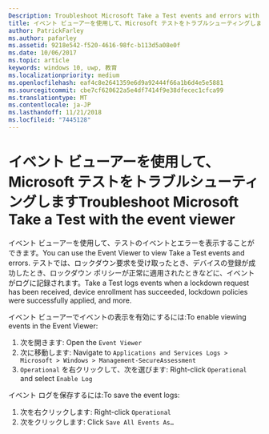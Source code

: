```yaml
---
Description: Troubleshoot Microsoft Take a Test events and errors with the event viewer.
title: イベント ビューアーを使用して、Microsoft テストをトラブルシューティングします。
author: PatrickFarley
ms.author: pafarley
ms.assetid: 9218e542-f520-4616-98fc-b113d5a08e0f
ms.date: 10/06/2017
ms.topic: article
keywords: windows 10, uwp, 教育
ms.localizationpriority: medium
ms.openlocfilehash: eaf4c8e2641359e6d9a92444f66a1b6d4e5e5881
ms.sourcegitcommit: cbe7cf620622a5e4df7414f9e38dfecec1cfca99
ms.translationtype: MT
ms.contentlocale: ja-JP
ms.lasthandoff: 11/21/2018
ms.locfileid: "7445128"
---
```

# <a name="troubleshoot-microsoft-take-a-test-with-the-event-viewer"></a><span data-ttu-id="70211-103">イベント ビューアーを使用して、Microsoft テストをトラブルシューティングします</span><span class="sxs-lookup"><span data-stu-id="70211-103">Troubleshoot Microsoft Take a Test with the event viewer</span></span>

<span data-ttu-id="70211-104">イベント ビューアーを使用して、テストのイベントとエラーを表示することができます。</span><span class="sxs-lookup"><span data-stu-id="70211-104">You can use the Event Viewer to view Take a Test events and errors.</span></span> <span data-ttu-id="70211-105">テストでは、ロックダウン要求を受け取ったとき、デバイスの登録が成功したとき、ロックダウン ポリシーが正常に適用されたときなどに、イベントがログに記録されます。</span><span class="sxs-lookup"><span data-stu-id="70211-105">Take a Test logs events when a lockdown request has been received, device enrollment has succeeded, lockdown policies were successfully applied, and more.</span></span>

<span data-ttu-id="70211-106">イベント ビューアーでイベントの表示を有効にするには:</span><span class="sxs-lookup"><span data-stu-id="70211-106">To enable viewing events in the Event Viewer:</span></span>
1. <span data-ttu-id="70211-107">次を開きます: </span><span class="sxs-lookup"><span data-stu-id="70211-107">Open the</span></span> `Event Viewer`
2. <span data-ttu-id="70211-108">次に移動します: </span><span class="sxs-lookup"><span data-stu-id="70211-108">Navigate to</span></span> `Applications and Services Logs > Microsoft > Windows > Management-SecureAssessment`
3. <span data-ttu-id="70211-109">`Operational` を右クリックして、次を選びます: </span><span class="sxs-lookup"><span data-stu-id="70211-109">Right-click `Operational` and select</span></span> `Enable Log`

<span data-ttu-id="70211-110">イベント ログを保存するには:</span><span class="sxs-lookup"><span data-stu-id="70211-110">To save the event logs:</span></span>
1. <span data-ttu-id="70211-111">次を右クリックします: </span><span class="sxs-lookup"><span data-stu-id="70211-111">Right-click</span></span> `Operational`
2. <span data-ttu-id="70211-112">次をクリックします: </span><span class="sxs-lookup"><span data-stu-id="70211-112">Click</span></span> `Save All Events As…`
